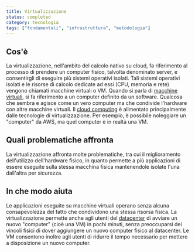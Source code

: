 ```yaml
---
title: Virtualizzazione
status: completed
category: tecnologia
tags: ["fondamentali", "infrastruttura", "metodologia"]
---
```


## Cos'è

La virtualizzazione, nell'ambito del calcolo nativo su cloud, 
fa riferimento al processo di prendere un computer fisico, talvolta denominato server, 
e consentirgli di eseguire più sistemi operativi isolati.
Tali sistemi operativi isolati e le risorse di calcolo dedicate ad essi (CPU, memoria e rete) vengono
chiamati macchine virtuali o VM.
Quando si parla di [macchine virtuali](/it/virtual-machine/), si fa riferimento a un computer definito da un software.
Qualcosa che sembra e agisce come un vero computer ma che condivide l'hardware con altre macchine virtuali.
Il [cloud computing](/it/cloud-computing/) è alimentato principalmente dalle tecnologie di virtualizzazione.
Per esempio, è possibile noleggiare un "computer" da AWS, ma quel computer è in realtà una VM.

## Quali problematiche affronta

La virtualizzazione affronta molte problematiche, tra cui il miglioramento dell'utilizzo dell'hardware fisico,
in quanto permette a più applicazioni di essere eseguite sulla stessa macchina fisica
mantenendole isolate l'una dall'altra per sicurezza.

## In che modo aiuta

Le applicazioni eseguite su macchine virtuali operano senza alcuna consapevolezza del fatto che condividono una stessa risorsa fisica.
La virtualizzazione permette anche agli utenti del [datacenter](/it/datacenter/) di avviare un nuovo "computer" (cioè una VM) in pochi minuti,
senza preoccuparsi dei vincoli fisici di dover aggiungere un nuovo computer fisico al datacenter.
Le VM consentono inoltre agli utenti di ridurre il tempo necessario per mettere a disposizione un nuovo computer.
